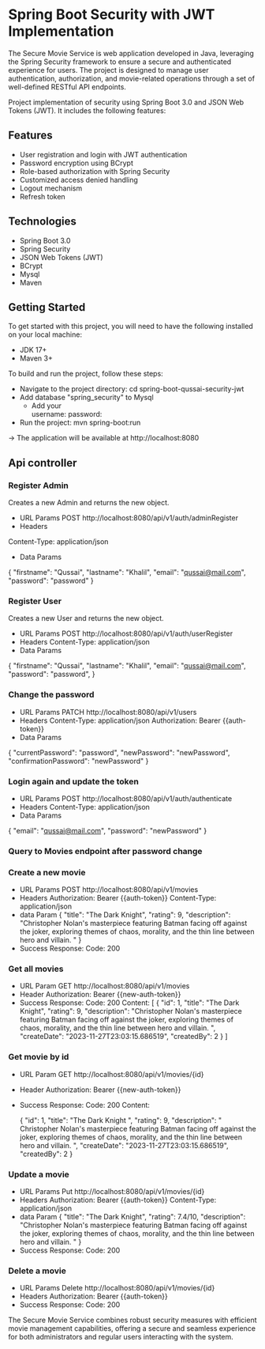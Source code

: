 # Spring Boot Security with JWT Implementation
The Secure Movie Service is  web application developed in Java, leveraging the Spring Security framework to ensure a secure and authenticated experience for users. 
The project is designed to manage user authentication, authorization, and movie-related operations through a set of well-defined RESTful API endpoints.

Project implementation of security using Spring Boot 3.0 and JSON Web Tokens (JWT). It includes the following features:

## Features
* User registration and login with JWT authentication
* Password encryption using BCrypt
* Role-based authorization with Spring Security
* Customized access denied handling
* Logout mechanism
* Refresh token

## Technologies
* Spring Boot 3.0
* Spring Security
* JSON Web Tokens (JWT)
* BCrypt
* Mysql
* Maven
 
## Getting Started
To get started with this project, you will need to have the following installed on your local machine:

* JDK 17+
* Maven 3+


To build and run the project, follow these steps:

* Navigate to the project directory: cd spring-boot-qussai-security-jwt
* Add database "spring_security" to Mysql 
  * Add your     
                 username: 
                 password: 
* Run the project: mvn spring-boot:run 

-> The application will be available at http://localhost:8080

## Api controller

### Register Admin
Creates a new Admin and returns the new object.
* URL Params
POST http://localhost:8080/api/v1/auth/adminRegister
* Headers

Content-Type: application/json
* Data Params

{
"firstname": "Qussai",
"lastname": "Khalil",
"email":  "qussai@mail.com",
"password": "password"
}

### Register User
Creates a new User and returns the new object.
* URL Params
POST http://localhost:8080/api/v1/auth/userRegister
* Headers
Content-Type: application/json
* Data Params

{
"firstname": "Qussai",
"lastname": "Khalil",
"email":  "qussai@mail.com",
"password": "password",
}

### Change the password
* URL Params
PATCH http://localhost:8080/api/v1/users
* Headers
Content-Type: application/json
Authorization: Bearer {{auth-token}}
* Data Params

{
"currentPassword": "password",
"newPassword": "newPassword",
"confirmationPassword":  "newPassword"
}

### Login again and update the token
* URL Params
POST http://localhost:8080/api/v1/auth/authenticate
* Headers
Content-Type: application/json
* Data Params

{
"email":  "qussai@mail.com",
"password": "newPassword"
}


### Query to Movies endpoint after password change
### Create a new movie
* URL Params
POST http://localhost:8080/api/v1/movies
* Headers
Authorization: Bearer {{auth-token}}
Content-Type: application/json
* data Param
  {
  "title": "The Dark Knight",
  "rating": 9,
  "description": "Christopher Nolan's masterpiece featuring Batman facing off against the joker, exploring themes of chaos, morality, and the thin line between hero and villain. "
  }
* Success Response:
  Code: 200

### Get all movies 
* URL Param
GET http://localhost:8080/api/v1/movies
* Header
Authorization: Bearer {{new-auth-token}}
* Success Response:
  Code: 200
  Content: 
[
  {
  "id": 1,
  "title": "The Dark Knight",
  "rating": 9,
  "description": "Christopher Nolan's masterpiece featuring Batman facing off against the joker, exploring themes of chaos, morality, and the thin line between hero and villain. ",
  "createDate": "2023-11-27T23:03:15.686519",
  "createdBy": 2
  }
]

### Get  movie by id
* URL Param
  GET http://localhost:8080/api/v1/movies/{id}
* Header
  Authorization: Bearer {{new-auth-token}}
* Success Response:
  Code: 200
  Content:
  
  {
  "id": 1,
  "title": "The Dark Knight ",
  "rating": 9,
  "description": " Christopher Nolan's masterpiece featuring Batman facing off against the joker, exploring themes of chaos, morality, and the thin line between hero and villain. ",
  "createDate": "2023-11-27T23:03:15.686519",
  "createdBy": 2
  }
  
### Update a movie
* URL Params
  Put http://localhost:8080/api/v1/movies/{id}
* Headers
  Authorization: Bearer {{auth-token}}
  Content-Type: application/json
* data Param
  {
  "title": "The Dark Knight",
  "rating": 7.4/10,
  "description": "Christopher Nolan's masterpiece featuring Batman facing off against the joker, exploring themes of chaos, morality, and the thin line between hero and villain. "
  }
* Success Response:
  Code: 200

### Delete a movie
* URL Params
  Delete http://localhost:8080/api/v1/movies/{id}
* Headers
  Authorization: Bearer {{auth-token}}
* Success Response:
  Code: 200

The Secure Movie Service combines robust security measures with efficient movie management capabilities, 
offering a secure and seamless experience for both administrators and regular users interacting with the system.
